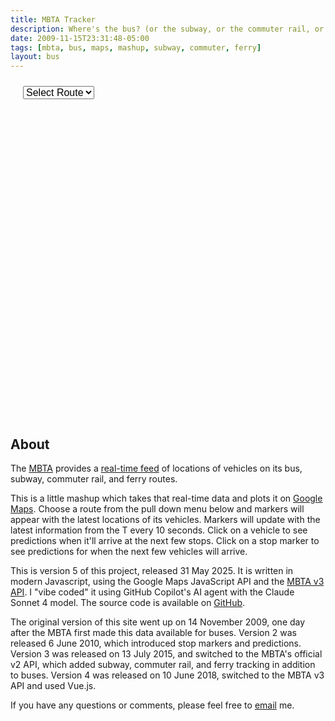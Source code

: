 ```yaml
---
title: MBTA Tracker
description: Where's the bus? (or the subway, or the commuter rail, or the ferry)
date: 2009-11-15T23:31:48-05:00
tags: [mbta, bus, maps, mashup, subway, commuter, ferry]
layout: bus
---
```


<div id="mbta-tracker" style="margin: 0 20px;">
    <select id="route-select" style="margin: 10px 0; font-size: 16px;">
        <option disabled selected value="">Select Route</option>
        <!-- Route options will be populated by JS -->
    </select>
    <div id="map-canvas" style="width: 100%; height: 500px; margin-bottom: 10px;"></div>
    <div id="directions-container">
        <!-- Direction legend will be populated by JS -->
    </div>
</div>

## About

The [MBTA](https://mbta.com/) provides a [real-time
feed](https://www.mbta.com/developers/v3-api) of locations of 
vehicles on its bus, subway, commuter rail, and ferry routes.

This is a little mashup which takes that real-time data and plots it
on [Google Maps](https://maps.google.com).  Choose a route from
the pull down menu below and markers will appear with the latest
locations of its vehicles.  Markers will update with the latest
information from the T every 10 seconds.  Click on a vehicle to see
predictions when it'll arrive at the next few stops.  Click on a
stop marker to see predictions for when the next few vehicles will
arrive.

This is version 5 of this project, released 31 May 2025.  It is 
written in modern Javascript, using the Google Maps JavaScript API 
and the [MBTA v3 API](https://www.mbta.com/developers/v3-api).  I
"vibe coded"  it using GitHub Copilot's AI agent with the Claude
Sonnet 4 model. The source code is available on 
[GitHub](https://github.com/joeshaw/mbta-bus).

The original version of this site went up on 14 November 2009, one day
after the MBTA first made this data available for buses.  Version 2
was released 6 June 2010, which introduced stop markers and
predictions.  Version 3 was released on 13 July 2015, and switched to
the MBTA's official v2 API, which added subway, commuter rail, and
ferry tracking in addition to buses.  Version 4 was released on
10 June 2018, switched to the MBTA v3 API and used Vue.js.

If you have any questions or comments, please feel free to
[email](mailto:joe@joeshaw.org) me.

<script async src="https://maps.googleapis.com/maps/api/js?key=AIzaSyBuDLNN2zftYHZtrxnAwOcVYUF0zgJQukU&libraries=geometry,marker&loading=async&callback=initMap"></script>
<script type="text/javascript" src="js/mbta-bus.js"></script>
